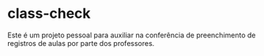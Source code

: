 # class-check
Este é um projeto pessoal para auxiliar na conferência de preenchimento de registros de aulas por parte dos professores.

